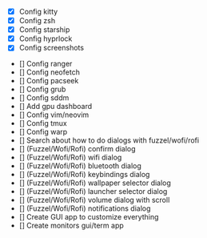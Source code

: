 - [x] Config kitty
- [x] Config zsh
- [x] Config starship
- [x] Config hyprlock
- [x] Config screenshots
- [] Config ranger
- [] Config neofetch
- [] Config pacseek
- [] Config grub
- [] Config sddm
- [] Add gpu dashboard
- [] Config vim/neovim
- [] Config tmux
- [] Config warp
- [] Search about how to do dialogs with fuzzel/wofi/rofi
- [] (Fuzzel/Wofi/Rofi) confirm dialog
- [] (Fuzzel/Wofi/Rofi) wifi dialog
- [] (Fuzzel/Wofi/Rofi) bluetooth dialog
- [] (Fuzzel/Wofi/Rofi) keybindings dialog
- [] (Fuzzel/Wofi/Rofi) wallpaper selector dialog
- [] (Fuzzel/Wofi/Rofi) launcher selector dialog
- [] (Fuzzel/Wofi/Rofi) volume dialog with scroll
- [] (Fuzzel/Wofi/Rofi) notifications dialog
- [] Create GUI app to customize everything
- [] Create monitors gui/term app
